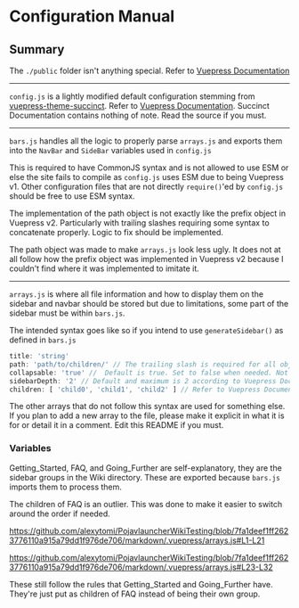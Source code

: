# Configuration Manual

## Summary
The `./public` folder isn't anything special. Refer to [Vuepress Documentation](https://v1.vuepress.vuejs.org/guide/assets.html#public-files)
___
`config.js` is a lightly modified default configuration stemming from [vuepress-theme-succinct](https://github.com/Microflash/vuepress-theme-succinct). Refer to [Vuepress Documentation](https://v1.vuepress.vuejs.org/config/). Succinct Documentation contains nothing of note. Read the source if you must.
___
`bars.js` handles all the logic to properly parse `arrays.js` and exports them into the `NavBar` and `SideBar` variables used in `config.js`

This is required to have CommonJS syntax and is not allowed to use ESM or else the site fails to compile as `config.js` uses ESM due to being Vuepress v1. Other configuration files that are not directly `require()`'ed by `config.js` should be free to use ESM syntax.

The implementation of the path object is not exactly like the prefix object in Vuepress v2. Particularly with trailing slashes requiring some syntax to concatenate properly. Logic to fix should be implemented.

The path object was made to make `arrays.js` look less ugly. It does not at all follow how the prefix object was implemented in Vuepress v2 because I couldn't find where it was implemented to imitate it.
___
`arrays.js` is where all file information and how to display them on the sidebar and navbar should be stored but due to limitations, some part of the sidebar must be within `bars.js`.

The intended syntax goes like so if you intend to use `generateSidebar()` as defined in `bars.js`

```javascript
title: 'string'
path: 'path/to/children/' // The trailing slash is required for all objects containing nested children
collapsable: 'true' //  Default is true. Set to false when needed. Not required
sidebarDepth: '2' // Default and maximum is 2 according to Vuepress Documentation. Not required
children: [ 'child0', 'child1', 'child2' ] // Refer to Vuepress Documentation for more details
```

The other arrays that do not follow this syntax are used for something else. If you plan to add a new array to the file, please make it explicit in what it is for or detail it in a comment. Edit this README if you must.

### Variables

Getting_Started, FAQ, and Going_Further are self-explanatory, they are the sidebar groups in the Wiki directory. These are exported because `bars.js` imports them to process them.

The children of FAQ is an outlier. This was done to make it easier to switch around the order if needed. 

https://github.com/alexytomi/PojavlauncherWikiTesting/blob/7fa1deef1ff2623776110a915a79dd1f976de706/markdown/.vuepress/arrays.js#L1-L21

https://github.com/alexytomi/PojavlauncherWikiTesting/blob/7fa1deef1ff2623776110a915a79dd1f976de706/markdown/.vuepress/arrays.js#L23-L32

These still follow the rules that Getting_Started and Going_Further have. They're just put as children of FAQ instead of being their own group.


